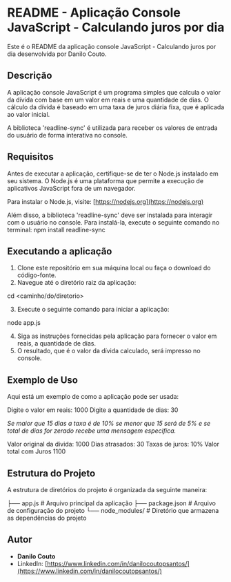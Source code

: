 # README - Aplicação Console JavaScript - Calculando juros por dia

Este é o README da aplicação console JavaScript - Calculando juros por dia desenvolvida por Danilo Couto.

## Descrição

A aplicação console JavaScript é um programa simples que calcula o valor da dívida com base em um valor em reais e uma quantidade de dias. O cálculo da dívida é baseado em uma taxa de juros diária fixa, que é aplicada ao valor inicial.

A biblioteca 'readline-sync' é utilizada para receber os valores de entrada do usuário de forma interativa no console.

## Requisitos

Antes de executar a aplicação, certifique-se de ter o Node.js instalado em seu sistema. O Node.js é uma plataforma que permite a execução de aplicativos JavaScript fora de um navegador.

Para instalar o Node.js, visite: [https://nodejs.org](https://nodejs.org)

Além disso, a biblioteca 'readline-sync' deve ser instalada para interagir com o usuário no console. Para instalá-la, execute o seguinte comando no terminal:
npm install readline-sync

## Executando a aplicação

1. Clone este repositório em sua máquina local ou faça o download do código-fonte.
2. Navegue até o diretório raiz da aplicação:

cd <caminho/do/diretorio>


3. Execute o seguinte comando para iniciar a aplicação:

node app.js


4. Siga as instruções fornecidas pela aplicação para fornecer o valor em reais, a quantidade de dias.
5. O resultado, que é o valor da dívida calculado, será impresso no console.

## Exemplo de Uso

Aqui está um exemplo de como a aplicação pode ser usada:

Digite o valor em reais: 1000
Digite a quantidade de dias: 30

*Se maior que 15 dias a taxa é de 10% se menor que 15 será de 5% e se total de dias for zerado recebe uma mensagem especifica.*

Valor original da divida: 1000
Dias atrasados: 30
Taxas de juros: 10%
Valor total com Juros 1100


## Estrutura do Projeto

A estrutura de diretórios do projeto é organizada da seguinte maneira:

├── app.js # Arquivo principal da aplicação
├── package.json # Arquivo de configuração do projeto
└── node_modules/ # Diretório que armazena as dependências do projeto


## Autor

- **Danilo Couto**
- LinkedIn: [https://www.linkedin.com/in/danilocoutopsantos/](https://www.linkedin.com/in/danilocoutopsantos/)